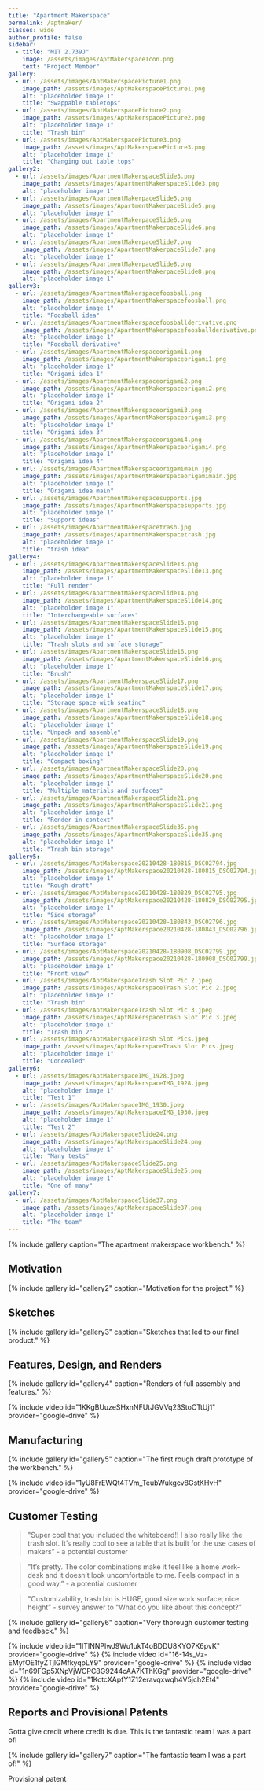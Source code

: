 ```yaml
---
title: "Apartment Makerspace"
permalink: /aptmaker/
classes: wide
author_profile: false
sidebar:
  - title: "MIT 2.739J"
    image: /assets/images/AptMakerspaceIcon.png
    text: "Project Member"
gallery:
  - url: /assets/images/AptMakerspacePicture1.png
    image_path: /assets/images/AptMakerspacePicture1.png
    alt: "placeholder image 1"
    title: "Swappable tabletops"
  - url: /assets/images/AptMakerspacePicture2.png
    image_path: /assets/images/AptMakerspacePicture2.png
    alt: "placeholder image 1"
    title: "Trash bin"
  - url: /assets/images/AptMakerspacePicture3.png
    image_path: /assets/images/AptMakerspacePicture3.png
    alt: "placeholder image 1"
    title: "Changing out table tops"
gallery2:
  - url: /assets/images/ApartmentMakerspaceSlide3.png
    image_path: /assets/images/ApartmentMakerspaceSlide3.png
    alt: "placeholder image 1"
  - url: /assets/images/ApartmentMakerpaceSlide5.png
    image_path: /assets/images/ApartmentMakerpaceSlide5.png
    alt: "placeholder image 1"
  - url: /assets/images/ApartmentMakerpaceSlide6.png
    image_path: /assets/images/ApartmentMakerpaceSlide6.png
    alt: "placeholder image 1"
  - url: /assets/images/ApartmentMakerpaceSlide7.png
    image_path: /assets/images/ApartmentMakerpaceSlide7.png
    alt: "placeholder image 1"
  - url: /assets/images/ApartmentMakerpaceSlide8.png
    image_path: /assets/images/ApartmentMakerpaceSlide8.png
    alt: "placeholder image 1"
gallery3:
  - url: /assets/images/ApartmentMakerspacefoosball.png
    image_path: /assets/images/ApartmentMakerspacefoosball.png
    alt: "placeholder image 1"
    title: "Foosball idea"
  - url: /assets/images/ApartmentMakerspacefoosballderivative.png
    image_path: /assets/images/ApartmentMakerspacefoosballderivative.png
    alt: "placeholder image 1"
    title: "Foosball derivative"
  - url: /assets/images/ApartmentMakerspaceorigami1.png
    image_path: /assets/images/ApartmentMakerspaceorigami1.png
    alt: "placeholder image 1"
    title: "Origami idea 1"
  - url: /assets/images/ApartmentMakerspaceorigami2.png
    image_path: /assets/images/ApartmentMakerspaceorigami2.png
    alt: "placeholder image 1"
    title: "Origami idea 2"
  - url: /assets/images/ApartmentMakerspaceorigami3.png
    image_path: /assets/images/ApartmentMakerspaceorigami3.png
    alt: "placeholder image 1"
    title: "Origami idea 3"
  - url: /assets/images/ApartmentMakerspaceorigami4.png
    image_path: /assets/images/ApartmentMakerspaceorigami4.png
    alt: "placeholder image 1"
    title: "Origami idea 4"
  - url: /assets/images/ApartmentMakerspaceorigamimain.jpg
    image_path: /assets/images/ApartmentMakerspaceorigamimain.jpg
    alt: "placeholder image 1"
    title: "Origami idea main"
  - url: /assets/images/ApartmentMakerspacesupports.jpg
    image_path: /assets/images/ApartmentMakerspacesupports.jpg
    alt: "placeholder image 1"
    title: "Support ideas"
  - url: /assets/images/ApartmentMakerspacetrash.jpg
    image_path: /assets/images/ApartmentMakerspacetrash.jpg
    alt: "placeholder image 1"
    title: "trash idea"
gallery4:
  - url: /assets/images/ApartmentMakerspaceSlide13.png
    image_path: /assets/images/ApartmentMakerspaceSlide13.png
    alt: "placeholder image 1"
    title: "Full render"
  - url: /assets/images/ApartmentMakerspaceSlide14.png
    image_path: /assets/images/ApartmentMakerspaceSlide14.png
    alt: "placeholder image 1"
    title: "Interchangeable surfaces"
  - url: /assets/images/ApartmentMakerspaceSlide15.png
    image_path: /assets/images/ApartmentMakerspaceSlide15.png
    alt: "placeholder image 1"
    title: "Trash slots and surface storage"
  - url: /assets/images/ApartmentMakerspaceSlide16.png
    image_path: /assets/images/ApartmentMakerspaceSlide16.png
    alt: "placeholder image 1"
    title: "Brush"
  - url: /assets/images/ApartmentMakerspaceSlide17.png
    image_path: /assets/images/ApartmentMakerspaceSlide17.png
    alt: "placeholder image 1"
    title: "Storage space with seating"
  - url: /assets/images/ApartmentMakerspaceSlide18.png
    image_path: /assets/images/ApartmentMakerspaceSlide18.png
    alt: "placeholder image 1"
    title: "Unpack and assemble"
  - url: /assets/images/ApartmentMakerspaceSlide19.png
    image_path: /assets/images/ApartmentMakerspaceSlide19.png
    alt: "placeholder image 1"
    title: "Compact boxing"
  - url: /assets/images/ApartmentMakerspaceSlide20.png
    image_path: /assets/images/ApartmentMakerspaceSlide20.png
    alt: "placeholder image 1"
    title: "Multiple materials and surfaces"
  - url: /assets/images/ApartmentMakerspaceSlide21.png
    image_path: /assets/images/ApartmentMakerspaceSlide21.png
    alt: "placeholder image 1"
    title: "Render in context"
  - url: /assets/images/ApartmentMakerspaceSlide35.png
    image_path: /assets/images/ApartmentMakerspaceSlide35.png
    alt: "placeholder image 1"
    title: "Trash bin storage"
gallery5:
  - url: /assets/images/AptMakerspace20210428-180815_DSC02794.jpg
    image_path: /assets/images/AptMakerspace20210428-180815_DSC02794.jpg
    alt: "placeholder image 1"
    title: "Rough draft"
  - url: /assets/images/AptMakerspace20210428-180829_DSC02795.jpg
    image_path: /assets/images/AptMakerspace20210428-180829_DSC02795.jpg
    alt: "placeholder image 1"
    title: "Side storage"
  - url: /assets/images/AptMakerspace20210428-180843_DSC02796.jpg
    image_path: /assets/images/AptMakerspace20210428-180843_DSC02796.jpg
    alt: "placeholder image 1"
    title: "Surface storage"
  - url: /assets/images/AptMakerspace20210428-180908_DSC02799.jpg
    image_path: /assets/images/AptMakerspace20210428-180908_DSC02799.jpg
    alt: "placeholder image 1"
    title: "Front view"
  - url: /assets/images/AptMakerspaceTrash Slot Pic 2.jpeg
    image_path: /assets/images/AptMakerspaceTrash Slot Pic 2.jpeg
    alt: "placeholder image 1"
    title: "Trash bin"
  - url: /assets/images/AptMakerspaceTrash Slot Pic 3.jpeg
    image_path: /assets/images/AptMakerspaceTrash Slot Pic 3.jpeg
    alt: "placeholder image 1"
    title: "Trash bin 2"
  - url: /assets/images/AptMakerspaceTrash Slot Pics.jpeg
    image_path: /assets/images/AptMakerspaceTrash Slot Pics.jpeg
    alt: "placeholder image 1"
    title: "Concealed"
gallery6:
  - url: /assets/images/AptMakerspaceIMG_1928.jpeg
    image_path: /assets/images/AptMakerspaceIMG_1928.jpeg
    alt: "placeholder image 1"
    title: "Test 1"
  - url: /assets/images/AptMakerspaceIMG_1930.jpeg
    image_path: /assets/images/AptMakerspaceIMG_1930.jpeg
    alt: "placeholder image 1"
    title: "Test 2"
  - url: /assets/images/AptMakerspaceSlide24.png
    image_path: /assets/images/AptMakerspaceSlide24.png
    alt: "placeholder image 1"
    title: "Many tests"
  - url: /assets/images/AptMakerspaceSlide25.png
    image_path: /assets/images/AptMakerspaceSlide25.png
    alt: "placeholder image 1"
    title: "One of many"
gallery7:
  - url: /assets/images/AptMakerspaceSlide37.png
    image_path: /assets/images/AptMakerspaceSlide37.png
    alt: "placeholder image 1"
    title: "The team"
---
```


{% include gallery caption="The apartment makerspace workbench." %}

## Motivation

{% include gallery id="gallery2" caption="Motivation for the project." %}

## Sketches

{% include gallery id="gallery3" caption="Sketches that led to our final product." %}

## Features, Design, and Renders

{% include gallery id="gallery4" caption="Renders of full assembly and features." %}

{% include video id="1KKgBUuzeSHxnNFUtJGVVq23StoCTtUj1" provider="google-drive" %}

## Manufacturing

{% include gallery id="gallery5" caption="The first rough draft prototype of the workbench." %}

{% include video id="1yU8FrEWQt4TVm_TeubWukgcv8GstKHvH" provider="google-drive" %}

## Customer Testing

> "Super cool that you included the whiteboard!! I also really like the trash slot. It’s really cool to see a table that is built for the use cases of makers” - a potential customer

> "It’s pretty. The color combinations make it feel like a home work-desk and it doesn’t look uncomfortable to me. Feels compact in a good way.” - a potential customer

> "Customizability, trash bin is HUGE, good size work surface, nice height” - survey answer to “What do you like about this concept?”

{% include gallery id="gallery6" caption="Very thorough customer testing and feedback." %}

{% include video id="1ITINNPlwJ9Wu1ukT4oBDDU8KYO7K6pvK" provider="google-drive" %}
{% include video id="16-14s_Vz-EMyfOE1fyZTjlGMfkyqpLY9" provider="google-drive" %}
{% include video id="1n69FGp5XNpVjWCPC8G9244cAA7KThKGg" provider="google-drive" %}
{% include video id="1KctcXApfY1Z12eravqxwqh4V5jch2Et4" provider="google-drive" %}

## Reports and Provisional Patents

Gotta give credit where credit is due. This is the fantastic team I was a part of!

{% include gallery id="gallery7" caption="The fantastic team I was a part of!" %}

Provisional patent